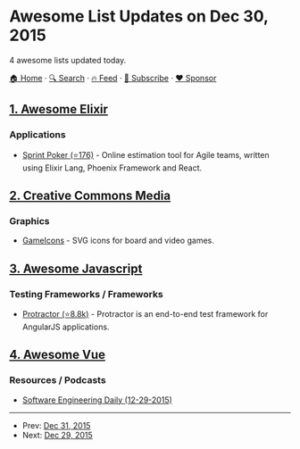 # Awesome List Updates on Dec 30, 2015

4 awesome lists updated today.

[🏠 Home](/README.md) · [🔍 Search](https://www.trackawesomelist.com/search/) · [🔥 Feed](https://www.trackawesomelist.com/rss.xml) · [📮 Subscribe](https://trackawesomelist.us17.list-manage.com/subscribe?u=d2f0117aa829c83a63ec63c2f&id=36a103854c) · [❤️  Sponsor](https://github.com/sponsors/theowenyoung)



## [1. Awesome Elixir](/content/h4cc/awesome-elixir/README.md)

### Applications

*   [Sprint Poker (⭐176)](https://github.com/elpassion/sprint-poker) - Online estimation tool for Agile teams, written using Elixir Lang, Phoenix Framework and React.

## [2. Creative Commons Media](/content/shime/creative-commons-media/README.md)

### Graphics

*   [GameIcons](http://game-icons.net/) - SVG icons for board and video games.

## [3. Awesome Javascript](/content/sorrycc/awesome-javascript/README.md)

### Testing Frameworks / Frameworks

*   [Protractor (⭐8.8k)](https://github.com/angular/protractor) - Protractor is an end-to-end test framework for AngularJS applications.

## [4. Awesome Vue](/content/vuejs/awesome-vue/README.md)

### Resources / Podcasts

*   [Software Engineering Daily (12-29-2015)](http://softwareengineeringdaily.com/2015/12/29/front-end-javascript-with-evan-you/)

---

- Prev: [Dec 31, 2015](/content/2015/12/31/README.md)
- Next: [Dec 29, 2015](/content/2015/12/29/README.md)